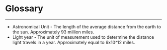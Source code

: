 # Glossary

_____

*	Astronomical Unit - The length of the average distance from the earth to the sun. Approximately 93 million miles.
*	Light year - The unit of measurement used to determine the distance light travels in a year.
	Approximately equal to 6x10^12 miles.